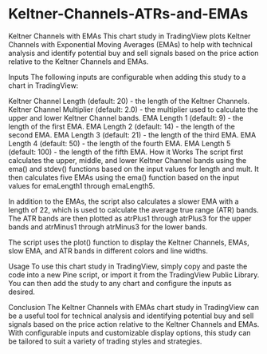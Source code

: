 # Keltner-Channels-ATRs-and-EMAs

Keltner Channels with EMAs
This chart study in TradingView plots Keltner Channels with Exponential Moving Averages (EMAs) to help with technical analysis and identify potential buy and sell signals based on the price action relative to the Keltner Channels and EMAs.

Inputs
The following inputs are configurable when adding this study to a chart in TradingView:

Keltner Channel Length (default: 20) - the length of the Keltner Channels.
Keltner Channel Multiplier (default: 2.0) - the multiplier used to calculate the upper and lower Keltner Channel bands.
EMA Length 1 (default: 9) - the length of the first EMA.
EMA Length 2 (default: 14) - the length of the second EMA.
EMA Length 3 (default: 21) - the length of the third EMA.
EMA Length 4 (default: 50) - the length of the fourth EMA.
EMA Length 5 (default: 100) - the length of the fifth EMA.
How it Works
The script first calculates the upper, middle, and lower Keltner Channel bands using the ema() and stdev() functions based on the input values for length and mult. It then calculates five EMAs using the ema() function based on the input values for emaLength1 through emaLength5.

In addition to the EMAs, the script also calculates a slower EMA with a length of 22, which is used to calculate the average true range (ATR) bands. The ATR bands are then plotted as atrPlus1 through atrPlus3 for the upper bands and atrMinus1 through atrMinus3 for the lower bands.

The script uses the plot() function to display the Keltner Channels, EMAs, slow EMA, and ATR bands in different colors and line widths.

Usage
To use this chart study in TradingView, simply copy and paste the code into a new Pine script, or import it from the TradingView Public Library. You can then add the study to any chart and configure the inputs as desired.

Conclusion
The Keltner Channels with EMAs chart study in TradingView can be a useful tool for technical analysis and identifying potential buy and sell signals based on the price action relative to the Keltner Channels and EMAs. With configurable inputs and customizable display options, this study can be tailored to suit a variety of trading styles and strategies.
